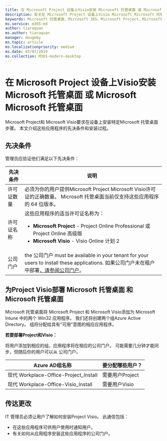 ```yaml
---
title: 在 Microsoft Project 设备上Visio安装 Microsoft 托管桌面 或 Microsoft Microsoft 托管桌面
description: 有关在 Microsoft Project 设备上Visio Microsoft Microsoft 托管桌面的信息
keywords: Microsoft 托管桌面、Microsoft 365、Microsoft Project、Microsoft Visio
ms.service: m365-md
author: tiaraquan
ms.author: tiaraquan
manager: dougeby
ms.topic: article
ms.localizationpriority: medium
ms.date: 03/07/2019
ms.collection: M365-modern-desktop
---
```


# <a name="install-microsoft-project-or-microsoft-visio-on-microsoft-managed-desktop-devices"></a>在 Microsoft Project 设备上Visio安装 Microsoft 托管桌面 或 Microsoft Microsoft 托管桌面

Microsoft Project和 Microsoft Visio要求在设备上安装特定Microsoft 托管桌面步骤。 本文介绍这些应用程序的先决条件和安装过程。

## <a name="prerequisites"></a>先决条件

管理员应验证他们满足以下先决条件：

| 先决条件 | 说明 |
| ------ | ------ |
| 许可证数量 | 必须为你的用户提供Microsoft Project Microsoft Visio许可证的正确数量。 Microsoft 托管桌面当前仅支持这些应用程序的 64 位版本。 |
| 许可证名称 | 这些应用程序的适当许可证名称为： <ul><li>**Microsoft Project** - Project Online Professional 或 Project Online 高级版</li><li>**Microsoft Visio** - Visio Online 计划 2</li><ul> |
| 公司门户 | the 公司门户 must be available in your tenant for your users to install these applications. 如果公司门户未在租户中部署[，请参阅公司门户](company-portal.md)。 |

## <a name="deploy-project-and-visio-for-microsoft-managed-desktop-devices"></a>为Project Visio部署 Microsoft 托管桌面 和 Microsoft 托管桌面

Microsoft 托管桌面将 Microsoft Project 和 Microsoft Visio添加为 Microsoft Intune 中的两个 Win32 应用程序。 我们还将创建两个组Azure Active Directory。 组将分配给具有"可用"意图的相应应用程序。

**若要部署Project和Visio：**

将用户添加到相应的组，应用程序将在相应的公司门户。 可能需要几分钟才能同步，但随后你的用户可以从 公司门户。

Azure AD组名称 | 要分配哪些用户？
 --- | ---
现代 Workplace-Office-Project_Install | 需要用户Project
现代 Workplace-Office-Visio_Install | 需要用户Visio

## <a name="communicate-changes"></a>传达更改

IT 管理员必须让用户了解如何安装Project Visio。 此通信包括：

- 在这些应用程序可供用户使用时通知用户。
- 有关如何从应用程序安装这些应用程序的公司门户。
